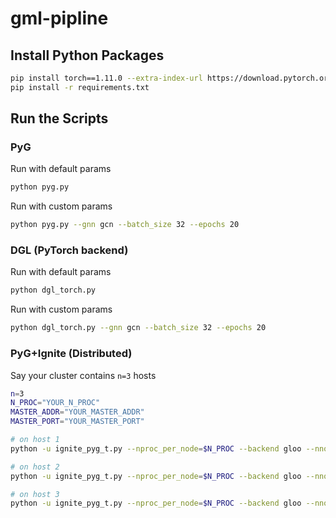 # gml-pipline

## Install Python Packages

``` bash
pip install torch==1.11.0 --extra-index-url https://download.pytorch.org/whl/cpu
pip install -r requirements.txt
```

## Run the Scripts
### PyG
Run with default params 
```bash
python pyg.py
```
Run with custom params
```bash
python pyg.py --gnn gcn --batch_size 32 --epochs 20
```

### DGL (PyTorch backend)
Run with default params
```bash
python dgl_torch.py
```
Run with custom params
```bash
python dgl_torch.py --gnn gcn --batch_size 32 --epochs 20
```

### PyG+Ignite (Distributed)
Say your cluster contains `n=3` hosts
```bash
n=3
N_PROC="YOUR_N_PROC"
MASTER_ADDR="YOUR_MASTER_ADDR"
MASTER_PORT="YOUR_MASTER_PORT"

# on host 1
python -u ignite_pyg_t.py --nproc_per_node=$N_PROC --backend gloo --nnodes=$n --node_rank=0 --master_addr=$MASTER_ADDR --master_port=$MASTER_PORT

# on host 2
python -u ignite_pyg_t.py --nproc_per_node=$N_PROC --backend gloo --nnodes=$n --node_rank=1 --master_addr=$MASTER_ADDR --master_port=$MASTER_PORT

# on host 3
python -u ignite_pyg_t.py --nproc_per_node=$N_PROC --backend gloo --nnodes=$n --node_rank=2 --master_addr=$MASTER_ADDR --master_port=$MASTER_PORT

```